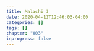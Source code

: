 ```yaml
---
title: Malachi 3
date: 2020-04-12T12:46:03-04:00
categories: []
tags: []
chapter: "003"
inprogress: false
---
```


